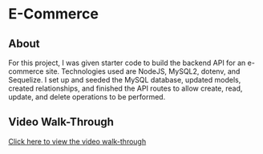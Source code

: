 # E-Commerce
## About
For this project, I was given starter code to build the backend API for an e-commerce site. Technologies used are NodeJS, MySQL2, dotenv, and Sequelize. I set up and seeded the MySQL database, updated models, created relationships, and finished the API routes to allow create, read, update, and delete operations to be performed.
## Video Walk-Through
[Click here to view the video walk-through](https://drive.google.com/file/d/1a2M0nvpkoLGJHMxIXwu3wJ_p6J1466Xj/view)